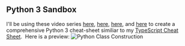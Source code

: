 ## Python 3 Sandbox

I'll be using these video series [here](https://www.youtube.com/watch?v=Ozrduu2W9B8&list=PL4cUxeGkcC9idu6GZ8EU_5B6WpKTdYZbK), [here](https://www.youtube.com/playlist?list=PLzMcBGfZo4-mFu00qxl0a67RhjjZj3jXm), [here](https://www.youtube.com/playlist?list=PLzMcBGfZo4-nhWva-6OVh1yKWHBs4o_tv), and [here](https://www.youtube.com/playlist?list=PLzMcBGfZo4-kwmIcMDdXSuy_wSqtU-xDP) to create a comprehensive Python 3 cheat-sheet similiar to my [TypeScript Cheat Sheet](https://richard-burd.github.io/the_importance_of_cheat_sheets).&nbsp; Here is a preview:
![Python Class Construction](https://i.imgur.com/sjJWTLb.jpg)
